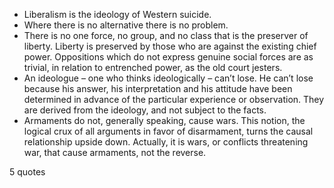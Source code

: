  - Liberalism is the ideology of Western suicide.
 - Where there is no alternative there is no problem.
 - There is no one force, no group, and no class that is the preserver of liberty. Liberty is preserved by those who are against the existing chief power. Oppositions which do not express genuine social forces are as trivial, in relation to entrenched power, as the old court jesters.
 - An ideologue – one who thinks ideologically – can’t lose. He can’t lose because his answer, his interpretation and his attitude have been determined in advance of the particular experience or observation. They are derived from the ideology, and not subject to the facts.
 - Armaments do not, generally speaking, cause wars. This notion, the logical crux of all arguments in favor of disarmament, turns the causal relationship upside down. Actually, it is wars, or conflicts threatening war, that cause armaments, not the reverse.

5 quotes